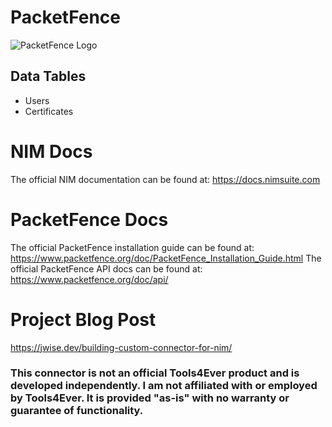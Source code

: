 # PacketFence
![PacketFence Logo](https://github.com/Joshua-Wise/NIM-System-Rest-PacketFence/assets/11982388/3336cd6f-cd3c-45b7-b9ab-35f59f4086fa)

## Data Tables
- Users
- Certificates

# NIM Docs
The official NIM documentation can be found at: https://docs.nimsuite.com

# PacketFence Docs
The official PacketFence installation guide can be found at: https://www.packetfence.org/doc/PacketFence_Installation_Guide.html
The official PacketFence API docs can be found at: https://www.packetfence.org/doc/api/

# Project Blog Post
https://jwise.dev/building-custom-connector-for-nim/

### This connector is not an official Tools4Ever product and is developed independently. I am not affiliated with or employed by Tools4Ever. It is provided "as-is" with no warranty or guarantee of functionality. 

